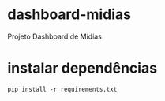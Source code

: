 # dashboard-midias
Projeto Dashboard de Mídias

# instalar dependências
`pip install -r requirements.txt`